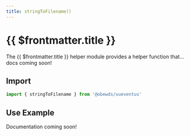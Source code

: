 ```yaml
---
title: stringToFilename()
---
```



<script setup>
    import DocsPackageVersion from '../../../src/views/compos/DocsPackageVersion.vue'
</script>



# {{ $frontmatter.title }}

The {{ $frontmatter.title }} helper module provides a helper function that... docs coming soon!
<!-- #TODO: complete description docs for helper module -->






## Import

```javascript
import { stringToFilename } from '@obewds/vueventus'
```






## Use Example

Documentation coming soon!
<!-- #TODO: complete example docs for helper module -->






<DocsPackageVersion/>
